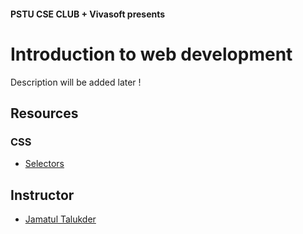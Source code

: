 
#### PSTU CSE CLUB + Vivasoft presents
# Introduction to web development
Description will be added later !


## Resources
### CSS
 - [Selectors](https://developer.mozilla.org/en-US/docs/Learn/CSS/Building_blocks/Selectors)



## Instructor

- [Jamatul Talukder](https://github.com/jamatul1)
